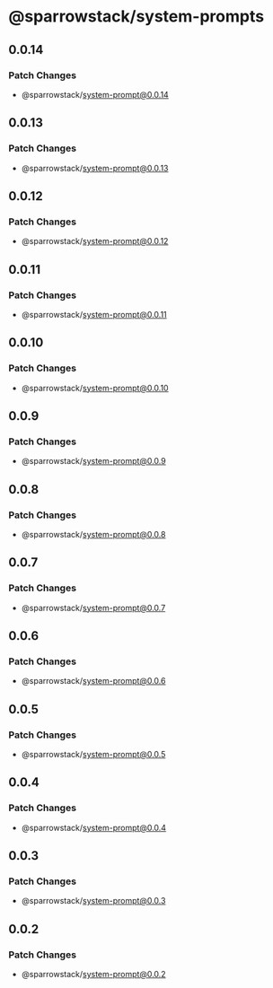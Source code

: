 # @sparrowstack/system-prompts

## 0.0.14

### Patch Changes

- @sparrowstack/system-prompt@0.0.14

## 0.0.13

### Patch Changes

- @sparrowstack/system-prompt@0.0.13

## 0.0.12

### Patch Changes

- @sparrowstack/system-prompt@0.0.12

## 0.0.11

### Patch Changes

- @sparrowstack/system-prompt@0.0.11

## 0.0.10

### Patch Changes

- @sparrowstack/system-prompt@0.0.10

## 0.0.9

### Patch Changes

- @sparrowstack/system-prompt@0.0.9

## 0.0.8

### Patch Changes

- @sparrowstack/system-prompt@0.0.8

## 0.0.7

### Patch Changes

- @sparrowstack/system-prompt@0.0.7

## 0.0.6

### Patch Changes

- @sparrowstack/system-prompt@0.0.6

## 0.0.5

### Patch Changes

- @sparrowstack/system-prompt@0.0.5

## 0.0.4

### Patch Changes

- @sparrowstack/system-prompt@0.0.4

## 0.0.3

### Patch Changes

- @sparrowstack/system-prompt@0.0.3

## 0.0.2

### Patch Changes

- @sparrowstack/system-prompt@0.0.2
